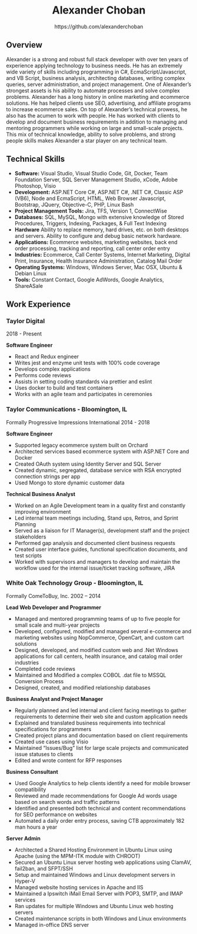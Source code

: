 <div align="center">
<h1>Alexander Choban</h1>
<p>https://github.com/alexanderchoban</p>
</div>

## Overview
Alexander is a strong and robust full stack developer with over ten years of experience applying technology to business needs. He has an extremely wide variety of skills including programming in C#, EcmaScript/Javascript, and VB Script, business analysis, architecting databases, writing complex queries, server administration, and project management. One of Alexander’s strongest assets is his ability to automate processes and solve complex problems. Alexander has a long history in online marketing and ecommerce solutions. He has helped clients use SEO, advertising, and affiliate programs to increase ecommerce sales. On top of Alexander’s technical prowess, he also has the acumen to work with people. He has worked with clients to develop and document business requirements in addition to managing and mentoring programmers while working on large and small-scale projects. This mix of technical knowledge, ability to solve problems, and strong people skills makes Alexander a star player on any technical team.

## Technical Skills
* **Software:** Visual Studio, Visual Studio Code, Git, Docker, Team Foundation Server, SQL Server Management Studio, xCode, Adobe Photoshop, Visio
* **Development:** ASP.NET Core C#, ASP.NET C#, .NET C#, Classic ASP (VB6), Node and EcmaScript, HTML, Web Browser Javascript, Bootstrap, JQuery, Objective-C, PHP, Linux Bash
* **Project Management Tools:** Jira, TFS, Version 1, ConnectWise
* **Databases:** SQL, MySQL, Mongo with extensive knowledge of Stored Procedures, Triggers, Indexing, Packages, &amp; Full Text Indexing
* **Hardware** Ability to replace memory, hard drives, etc. on both desktops and servers. Ability to configure and debug basic network hardware.
* **Applications:** Ecommerce websites, marketing websites, back end order processing, tracking and reporting, call center order entry
* **Industries:** Ecommerce, Call Center Systems, Internet Marketing, Digital Print, Insurance, Health Insurance Administration, Catalog Mail Order
* **Operating Systems:** Windows, Windows Server, Mac OSX, Ubuntu &amp; Debian Linux
* **Tools:** Constant Contact, Google AdWords, Google Analytics, ShareASale

## Work Experience

### Taylor Digital
2018 - Present

**Software Engineer**
* React and Redux engineer
* Writes jest and enzyme unit tests with 100% code coverage
* Develops complex applications
* Performs code reviews
* Assists in setting coding standards via prettier and eslint
* Uses docker to build and test containers
* Works with an agile team and participates in ceremonies

### Taylor Communications - Bloomington, IL
Formally Progressive Impressions International
2014 - 2018

**Software Engineer**
* Supported legacy ecommerce system built on Orchard
* Architected services based ecommerce system with ASP.NET Core and Docker
* Created OAuth system using Identity Server and SQL Server
* Created dynamic, segregated, database service with RSA encrypted connection strings per app
* Used Mongo to store dynamic customer data

**Technical Business Analyst**
* Worked on an Agile Development team in a quality first and constantly improving environment
* Led internal team meetings including, Stand ups, Retros, and Sprint Planning
* Served as a liaison for IT Manager(s), development staff and the project stakeholders
* Performed gap analysis and documented client business requests 
* Created user interface guides, functional specification documents, and test scripts
* Worked with supervisors and managers to develop and maintain the workflow used for the internal issue/ticket tracking software, JIRA


### White Oak Technology Group - Bloomington, IL
Formally ComeToBuy, Inc.
2002 – 2014

**Lead Web Developer and Programmer**
* Managed and mentored programming teams of up to five people for small scale and multi-year projects
* Developed, configured, modified and managed several e-commerce and marketing websites using NopCommerce, OpenCart, and custom cart solutions
* Designed, developed, and modified custom web and .Net Windows applications for call centers, health insurance, and catalog mail order industries
* Completed code reviews
* Maintained and Modified a complex COBOL .dat file to MSSQL Conversion Process
* Designed, created, and modified relationship databases

**Business Analyst and Project Manager**
* Regularly planned and led internal and client facing meetings to gather requirements to determine their web site and custom application needs
* Explained and translated business requirements into technical specifications for programmers
* Created project plans and documentation based on client requirements
* Created use cases using Visio
* Maintained “Issues/Bug” list for large scale projects and communicated issue statuses to clients
* Edited and wrote content for RFP responses

**Business Consultant**
* Used Google Analytics to help clients identify a need for mobile browser compatibility
* Reviewed and made recommendations for Google Ad words usage based on search words and traffic patterns
* Identified and presented both technical and content recommendations for SEO performance on websites
* Automated a daily order entry process, saving CTB approximately 182 man hours a year

**Server Admin**
* Architected a Shared Hosting Environment in Ubuntu Linux using Apache (using the MPM-ITK module with CHROOT)
* Secured an Ubuntu Linux server hosting web applications using ClamAV, fail2ban, and SFPT/SSH
* Setup and maintained Windows and Linux development servers in Hyper-V
* Managed website hosting services in Apache and IIS
* Maintained a Ipswitch iMail Email Server with POP3, SMTP, and IMAP services
* Ran updates for multiple Windows and Ubuntu Linux web hosting servers
* Created maintenance scripts in both Windows and Linux environments
* Managed in-office DNS server

